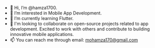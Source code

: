 - 👋 Hi, I’m @hamza1700.
- 👀 I’m interested in Mobile App Development.
- 🌱 I’m currently learning Flutter.
- 💞️ I'm looking to collaborate on open-source projects related to app development. Excited to work with others and contribute to building innovative mobile applications.
- 📫 You can reach me through email: mohamza170@gmail.com

<!---
hamza1700/hamza1700 is a ✨ special ✨ repository because its `README.md` (this file) appears on your GitHub profile.
You can click the Preview link to take a look at your changes.
--->
